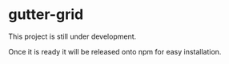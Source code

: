 # gutter-grid

This project is still under development.

Once it is ready it will be released onto npm for easy installation.
